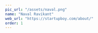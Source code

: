 ```yaml
---
pic_url: "/assets/naval.png"
name: "Naval Ravikant"
web_url: "https://startupboy.com/about/"
order: 1
---
```

